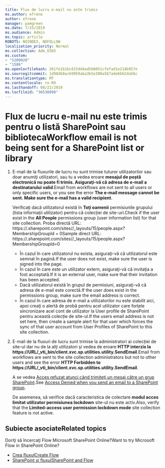 ```yaml
---
title: Flux de lucru e-mail nu este trimis
ms.author: efrene
author: efrene
manager: pamgreen
ms.date: 7/25/2019
ms.audience: Admin
ms.topic: article
ROBOTS: NOINDEX, NOFOLLOW
localization_priority: Normal
ms.collection: Adm_O365
ms.custom:
- "5200020"
- "1586"
ms.openlocfilehash: 261fe1b1bc815dd4ad568051cfefad1e214b957e
ms.sourcegitcommit: 1d98db8acb9959aba3b5e308a567ade6b62da56c
ms.translationtype: MT
ms.contentlocale: ro-RO
ms.lasthandoff: 08/22/2019
ms.locfileid: "36530898"
---
```

# <a name="workflow-email-is-not-being-sent-for-a-sharepoint-list-or-library"></a><span data-ttu-id="6031e-102">Flux de lucru e-mail nu este trimis pentru o listă SharePoint sau biblioteca</span><span class="sxs-lookup"><span data-stu-id="6031e-102">Workflow email is not being sent for a SharePoint list or library</span></span>

1. <span data-ttu-id="6031e-103">E-mail de la fluxurile de lucru nu sunt trimise tuturor utilizatorilor sau doar anumiţi utilizatori, sau tu a vedea eroare **mesajul de poștă electronică nu poate fi trimis. Asiguraţi-vă că adresa de e-mail a destinatarului valid**.</span><span class="sxs-lookup"><span data-stu-id="6031e-103">Email from workflows are not sent to all users or only specific users, or you see the error **The e-mail message cannot be sent. Make sure the e-mail has a valid recipient**.</span></span>

    <span data-ttu-id="6031e-104">Verificaţi dacă utilizatorul există în **Toţi oamenii** permisiunile grupului (lista informații utilizator) pentru că colecției de site-uri.</span><span class="sxs-lookup"><span data-stu-id="6031e-104">Check if the user exist in the **All People** permissions group (user information list) for that site collection.</span></span>  <span data-ttu-id="6031e-105">Proba directă URL: https://<tenant>.sharepoint.com/sites/<sitename>/_layouts/15/people.aspx? MembershipGroupId = 0</span><span class="sxs-lookup"><span data-stu-id="6031e-105">Sample direct URL: https://<tenant>.sharepoint.com/sites/<sitename>/_layouts/15/people.aspx?MembershipGroupId=0</span></span>

    - <span data-ttu-id="6031e-106">În cazul în care utilizatorul nu exista, asiguraţi-vă că utilizatorul este semnat în pagină.</span><span class="sxs-lookup"><span data-stu-id="6031e-106">If the user does not exist, make sure the user is signed into the page.</span></span> 
    - <span data-ttu-id="6031e-107">În cazul în care este un utilizator extern, asiguraţi-vă că invitaţia a fost acceptată.</span><span class="sxs-lookup"><span data-stu-id="6031e-107">If it is an external user, make sure that their invitation has been accepted.</span></span>
    - <span data-ttu-id="6031e-108">Dacă utilizatorul există în grupul de permisiuni, asiguraţi-vă că adresa de e-mail este corectă.</span><span class="sxs-lookup"><span data-stu-id="6031e-108">If the user does exist in the permissions group, make sure the email address is correct.</span></span>
    - <span data-ttu-id="6031e-109">În cazul în care adresa de e-mail a utilizatorilor nu este stabilit aici, apoi creaţi o alertă de probă pentru acel utilizator care forţele sincronizare acel cont de utilizator la User profile de SharePoint pentru această colecție de site-ul.</span><span class="sxs-lookup"><span data-stu-id="6031e-109">If the users email address is not set here, then create a sample alert for that user which forces the sync of that user account from User Profiles of SharePoint to this site collection.</span></span>
 
2. <span data-ttu-id="6031e-110">E-mail de la fluxuri de lucru sunt trimise la administratori ai colecției de site-ul dar nu de la alţi utilizatori şi vedea de eroare **HTTP interzis la <span>https:</span>//URL/_vti_bin/client.xvc.sp.utilities.utility.SendEmail**.</span><span class="sxs-lookup"><span data-stu-id="6031e-110">Email from workflows are sent to the site collection administrators but not to other users and see the error **HTTP Forbidden to <span>https:</span>//URL/_vti_bin/client.xvc.sp.utilities.utility.SendEmail**.</span></span>
 

    <span data-ttu-id="6031e-111">A se vedea [Acces refuzat atunci când trimiteţi un mesaj către un grup SharePoint](https://docs.microsoft.com/sharepoint/support/sharing-and-permissions/access-denied-when-send-an-email-to-groups).</span><span class="sxs-lookup"><span data-stu-id="6031e-111">See [Access Denied when you send an email to a SharePoint group](https://docs.microsoft.com/sharepoint/support/sharing-and-permissions/access-denied-when-send-an-email-to-groups).</span></span>

    <span data-ttu-id="6031e-112">De asemenea, să verifice dacă caracteristica de colectare **modul acces limitat utilizator permisiunea lockdown** site-ul nu este activ.</span><span class="sxs-lookup"><span data-stu-id="6031e-112">Also, verify that the **Limited-access user permission lockdown mode** site collection feature is not active.</span></span>


## <a name="related-topics"></a><span data-ttu-id="6031e-113">Subiecte asociate</span><span class="sxs-lookup"><span data-stu-id="6031e-113">Related topics</span></span>
<span data-ttu-id="6031e-114">Doriţi să încercaţi Flow Microsoft SharePoint Online?</span><span class="sxs-lookup"><span data-stu-id="6031e-114">Want to try Microsoft Flow in SharePoint Online?</span></span>
- [<span data-ttu-id="6031e-115">Crea fluxul</span><span class="sxs-lookup"><span data-stu-id="6031e-115">Create Flow</span></span>](https://support.office.com/article/Create-a-flow-for-a-list-or-library-in-SharePoint-Online-or-OneDrive-for-Business-a9c3e03b-0654-46af-a254-20252e580d01) 
- [<span data-ttu-id="6031e-116">SharePoint şi fluxul</span><span class="sxs-lookup"><span data-stu-id="6031e-116">SharePoint and Flow</span></span>](https://flow.microsoft.com/blog/sharepoint-and-flow/) 


